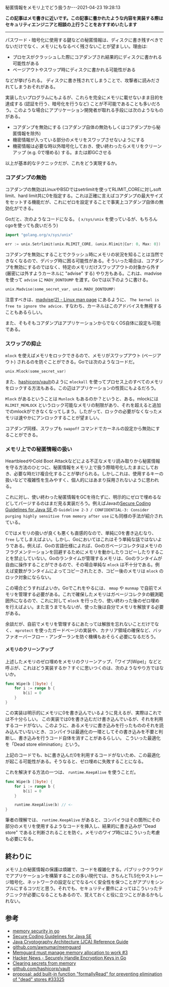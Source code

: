 秘匿情報をメモリ上でどう扱うか---2021-04-23 19:28:13

**この記事はメモ書きに近いです。この記事に書かれたような内容を実装する際はセキュリティエンジニアと相談の上行うことをおすすめいたします**

---

パスワード・暗号化に使用する鍵などの秘匿情報は、ディスクに書き残すべきでないだけでなく、メモリにもなるべく残さないことが望ましい。理由は:

* プロセスがクラッシュした際にコアダンプされ結果的にディスクに書かれる可能性がある
* ページアウトやスワップ時にディスクに書かれる可能性がある

などが挙げられる。
ディスクに書き残されてしまうことで、攻撃者に読みだされてしまうおそれがある。

実装したいプログラムにもよるが、これらを完全にメモリに載せないまま目的を達成する (認証を行う、暗号化を行うなど) ことが不可能であることも多いだろう。このような場合にアプリケーション開発者が取れる手段には次のようなものがある。

* コアダンプを無効にする (コアダンプ自体の無効もしくはコアダンプから秘匿情報を除外)
* 機密情報が入っている部分のメモリをスワップさせないようにする
* 機密情報は必要な時以外暗号化しておき、使い終わったらメモリをクリーンアップ (e.g. 0で埋める) する。または即GCさせる

以上が基本的なテクニックだが、これをどう実現するか。

### コアダンプの無効

コアダンプの無効はLinuxやBSDではsetrlimitを使ってRLIMIT_COREに対しsoft limit、hard limit共に0を指定する。これは正確に言えばコアダンプの最大サイズをセットする機能だが、これにゼロを設定することで事実上コアダンプ自体の無効化ができる。

Goだと、次のようなコードになる。 ( `x/sys/unix` を使っているが、もちろんcgoを使っても良いだろう)

```go
import "golang.org/x/sys/unix"

err := unix.Setrlimit(unix.RLIMIT_CORE, &unix.Rlimit{Cur: 0, Max: 0})
```

コアダンプを無効にすることでクラッシュ時にメモリの状況を知ることは当然できなくなるので、デバッグ時に困る可能性がある。そういった場合は、コアダンプを無効にするのではなく、特定のメモリだけスワップアウトの対象から外す (厳密には外すようカーネルに "advise" する) やり方もある。これは、madviseを使って `advise` に `MADV_DONTDUMP` を渡す。Goでは以下のように書ける。

```go
unix.Madvise(some_secret_var, unix.MADV_DONTDUMP)
```

注意すべきは、[madvise(2) - Linux man page](https://linux.die.net/man/2/madvise) にあるように、 `The kernel is free to ignore the advice.` すなわち、カーネルはこのアドバイスを無視することもあるらしい。

また、そもそもコアダンプはアプリケーションからでなくOS自体に設定も可能である。

### スワップの抑止

`mlock` を使えばメモリをロックできるので、メモリがスワップアウト (ページアウト) されるのを防ぐことができる。Goでは次のようなコードだ。

```go
unix.Mlock(some_secret_var)
```

また、[hashicorp/vault](https://github.com/hashicorp/vault/blob/c44f1c9817955d4c7cd5822a19fb492e1c2d0c54/helper/mlock/mlock_unix.go#L15-L17)のように `mlockall` を使ってプロセス上のすべてのメモリをロックする方法もある。この辺はアプリケーションの性質にもよるだろう。

`Mlock` があるということは `Munlock` もあるのか？というと、ある。mlockには `RLIMIT_MEMLOCK` というロック可能なメモリの制限があり、それを超えると追加でのmlockができなくなってしまう。したがって、ロックの必要がなくなったメモリは速やかにアンロックすることが望ましい。

コアダンプ同様、スワップも `swapoff` コマンドでカーネルの設定から無効にすることができる。

### メモリ上での秘匿情報の扱い

HeartbleedやCold Boot Attackなどによる不正なメモリ読み取りから秘匿情報を守る方法のひとつに、秘匿情報をメモリ上で扱う際暗号化したままにしておき、必要な時だけ複合化することが挙げられる。しかしこれは、使用するキーの扱いなどで複雑性を生みやすく、個人的にはあまり採用されないように思われる。

これに対し、使い終わった秘匿情報をGCを待たずに、明示的にゼロで埋めるなどしてパージするのはまだ見る実装だろう。例えばJavaの[Secure Coding Guidelines for Java SE
](https://www.oracle.com/java/technologies/javase/seccodeguide.html)の `Guideline 2-3 / CONFIDENTIAL-3: Consider purging highly sensitive from memory after use` にも同様の手法が紹介されている。

Cではメモリの扱いが良くも悪くも直感的なので、単純に0を書き込むなり、 `free` してしまえばよい。しかし、Goにおいてはこれはそう単純な話ではないようである。例えば、Goの言語仕様によれば、Goのガベージコレクタはメモリのフラグメンテーションを回避するためにメモリを動かしたりコピーしたりすることを禁止していない。Goのランタイムが管理するメモリは、Goのランタイムが自由に操作することができるので、その場合単純な `mlock` は不十分である。例えば変数がランタイムによってコピーされたとき、コピー後のメモリは `mlock` のロック対象にならない。

この場合どうすればよいか。Goでこれをやるには、 `mmap` や `munmap` で自前でメモリを管理する必要がある。これで確保したメモリはガベージコレクタの観測範囲外になるので、これに対して `mlock` を行ったり、使い終わった後のゼロ埋めを行えばよい。また言うまでもないが、使った後は自分でメモリを解放する必要がある。

余談だが、自前でメモリを管理するにあたっては解放を忘れないことだけでなく、 `mprotect` を使ったガードページの実装や、カナリア領域の確保など、バッファオーバーフロー・アンダーランを防ぐ機構もおそらく必要になるだろう。

#### メモリのクリーンアップ

上述したメモリのゼロ埋めをメモリのクリーンアップ、「ワイプ(Wipe)」などと呼ぶが、これはどう実装するか？すぐに思いつくのは、次のようなやり方ではないか。

```go
func Wipe(b []byte) {
	for i := range b {
		b[i] = 0
	}
}
```

この実装は明示的にメモリに0を書き込んでいるように見えるが、実際はこれでは不十分らしい。
この実装では0を書き込むだけ書き込んでいるが、それを利用するコードがない。このように、あるメモリに書き込みを行ったもののそれを読み込んでいないとき、コンパイラは最適化の一環としてその書き込みを不要と判断し、書き込みを行うコード自体を消すことがあるらしい。
こういった最適化を「Dead store elimination」という。

上記のコードでも、bに書き込んだ0を利用するコードがないため、この最適化が起こる可能性がある。そうなると、ゼロ埋めに失敗することになる。

これを解決する方法の一つは、 `runtime.KeepAlive` を使うことだ。

```go
func Wipe(b []byte) {
	for i := range b {
		b[i] = 0
	}

	runtime.KeepAlive(b) // <-
}
```

筆者の理解では、 `runtime.KeepAlive` があると、コンパイラはその箇所にその部分のメモリを使用するようなコードを挿入し、結果的に書き込みが "Dead store" であると判断されることを防ぐ。メモリのワイプ時にはこういった考慮も必要になる。

## 終わりに

メモリ上の秘匿情報の保護は煩雑で、コードを複雑化する。パブリッククラウドでアプリケーションを構築することの多い現代では、きちんとTLS化やストレージ暗号化、ネットワークの設定などでなるべく安全性を保つことがアプリをシンプルにするコツだと思う。それでも、セキュリティ要件によってはこういったテクニックが必要になることもあるので、覚えておくと役に立つことがあるかもしれない。

## 参考

* [memory security in go](https://spacetime.dev/memory-security-go)
* [Secure Coding Guidelines for Java SE](https://www.oracle.com/java/technologies/javase/seccodeguide.html)
* [Java Cryptography Architecture (JCA) Reference Guide](https://docs.oracle.com/javase/8/docs/technotes/guides/security/crypto/CryptoSpec.html)
* [github.com/awnumar/memguard](https://github.com/awnumar/memguard)
* [Memguard must manage memory allocation to work #3](https://github.com/awnumar/memguard/issues/3)
* [Hacker News - Securely Handle Encryption Keys in Go](https://news.ycombinator.com/item?id=14174500)
* [Clearing secrets from memory](https://www.sjoerdlangkemper.nl/2016/05/22/should-passwords-be-cleared-from-memory/)
* [github.com/hashicorp/vault](https://github.com/hashicorp/vault)
* [proposal: add built-in function "formallyRead" for preventing elimination of "dead" stores #33325](https://github.com/golang/go/issues/33325)
